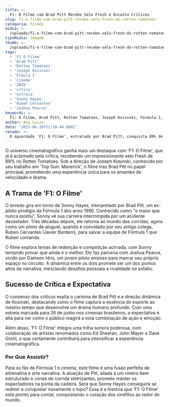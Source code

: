 ```yaml
---
title: >-
  F1: O Filme com Brad Pitt Recebe Selo Fresh e Encanta Críticos
slug: f1-o-filme-com-brad-pitt-recebe-selo-fresh-do-rotten-tomatoes
categoria: Filmes
midia: >-
  /uploads/f1-o-filme-com-brad-pitt-recebe-selo-fresh-do-rotten-tomatoes-thumb.webp
tipoMidia: imagem
thumb: >-
  /uploads/f1-o-filme-com-brad-pitt-recebe-selo-fresh-do-rotten-tomatoes-thumb.webp
tags:
  - 'F1 O Filme'
  - 'Brad Pitt'
  - 'Rotten Tomatoes'
  - 'Joseph Kosinski'
  - 'Frmula 1'
  - 'cinema'
  - '2025'
  - 'crtica'
  - 'estreia'
  - 'Sonny Hayes'
  - 'Ruben Cervantes'
  - 'Joshua Pearce'
keywords: >-
  F1: O Filme, Brad Pitt, Rotten Tomatoes, Joseph Kosinski, Fórmula 1, cinema, 2025, crítica, estreia, Sonny Hayes, Ruben Cervantes, Joshua Pearce
author: Ana Luiza
data: '2025-06-20T21:10:44.000Z'
resumo: >-
  O aguardado 'F1: O Filme', estrelado por Brad Pitt, conquista 89% de aprovação no Rotten Tomatoes e promete emocionar os fãs com sua narrativa eletrizante e atuações cativantes.
---
```


O universo cinematográfico ganha mais um destaque com 'F1: O Filme', que já é aclamado pela crítica, recebendo um impressionante selo Fresh de 89% no Rotten Tomatoes. Sob a direção de Joseph Kosinski, conhecido por seu trabalho em 'Top Gun: Maverick', o filme traz Brad Pitt no papel principal, prometendo uma experiência única para os amantes de velocidade e drama.

## A Trama de 'F1: O Filme'

O enredo gira em torno de Sonny Hayes, interpretado por Brad Pitt, um ex-piloto prodígio da Fórmula 1 dos anos 1990. Conhecido como "o maior que nunca existiu", Sonny vê sua carreira interrompida por um acidente devastador. Três décadas depois, ele retorna ao mundo das corridas, agora como um piloto de aluguel, quando é convidado por seu antigo colega, Ruben Cervantes (Javier Bardem), para salvar a equipe de Fórmula 1 que Ruben comanda.

O filme explora temas de redenção e competição acirrada, com Sonny tentando provar que ainda é o melhor. Ele faz parceria com Joshua Pearce, vivido por Damson Idris, um jovem piloto ansioso para marcar seu próprio espaço no circuito. A dinâmica entre os dois promete ser um dos pontos altos da narrativa, mesclando desafios pessoais e rivalidade no asfalto.

## Sucesso de Crítica e Expectativa

O consenso dos críticos exalta o carisma de Brad Pitt e a direção dinâmica de Kosinski, destacando como o filme captura a essência do esporte ao mesmo tempo que desenvolve um drama humano profundo. Com uma estreia marcada para 26 de junho nos cinemas brasileiros, a expectativa é alta para ver como o público reagirá a esta combinação de ação e emoção.

Além disso, 'F1: O Filme' integra uma trilha sonora poderosa, com colaboração de artistas renomados como Ed Sheeran, John Mayer e Dave Grohl, o que certamente contribuirá para intensificar a experiência cinematográfica.

### Por Que Assistir?

Para os fãs de Fórmula 1 e cinema, este filme é uma fusão perfeita de adrenalina e arte narrativa. A atuação de Pitt, aliada a um roteiro bem estruturado e cenas de corrida eletrizantes, promete manter os espectadores na ponta da cadeira. Será que Sonny Hayes conseguirá se redimir e conquistar novamente o topo? Essa é a história que 'F1: O Filme' está pronto para contar, conquistando o coração dos cinéfilos ao redor do mundo.